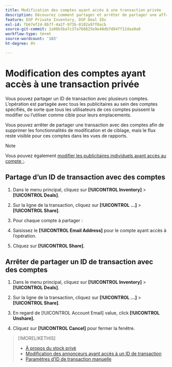 ```yaml
---
title: Modification des comptes ayant accès à une transaction privée
description: Découvrez comment partager et arrêter de partager une affaire privée avec différents comptes.
feature: DSP Private Inventory, DSP Deal IDs
exl-id: fb67ef24-8b7f-4a2f-973b-8102a97f0acb
source-git-commit: 1a98b3ba7c37a768825e9e48db7d847f12daa9a0
workflow-type: tm+mt
source-wordcount: '183'
ht-degree: 0%

---
```


# Modification des comptes ayant accès à une transaction privée

Vous pouvez partager un ID de transaction avec plusieurs comptes. L’opération est partagée avec tous les publicitaires au sein des comptes spécifiés, de sorte que tous les utilisateurs de ces comptes puissent la modifier ou l’utiliser comme cible pour leurs emplacements.

Vous pouvez arrêter de partager une transaction avec des comptes afin de supprimer les fonctionnalités de modification et de ciblage, mais le flux reste visible pour ces comptes dans les vues de rapports.

>[!NOTE]
>
> Vous pouvez également [modifier les publicitaires individuels ayant accès au compte ;](deal-id-edit-advertisers.md).

## Partage d’un ID de transaction avec des comptes

1. Dans le menu principal, cliquez sur **[!UICONTROL Inventory]** > **[!UICONTROL Deals]**.

1. Sur la ligne de la transaction, cliquez sur **[!UICONTROL ...]** > **[!UICONTROL Share]**.

1. Pour chaque compte à partager :

1. Saisissez le **[!UICONTROL Email Address]** pour le compte ayant accès à l’opération.

1. Cliquez sur **[!UICONTROL Share]**.

## Arrêter de partager un ID de transaction avec des comptes

1. Dans le menu principal, cliquez sur **[!UICONTROL Inventory]** > **[!UICONTROL Deals]**.

1. Sur la ligne de la transaction, cliquez sur **[!UICONTROL ...]** > **[!UICONTROL Share]**.

1. En regard de [!UICONTROL Account Email] value, click **[!UICONTROL Unshare].**

1. Cliquez sur **[!UICONTROL Cancel]** pour fermer la fenêtre.

>[!MORELIKETHIS]
>
>* [À propos du stock privé](private-inventory-about.md)
>* [Modification des annonceurs ayant accès à un ID de transaction](/help/dsp/inventory/deal-id-edit-advertisers.md)
>* [Paramètres d’ID de transaction manuelle](deal-id-settings.md)

